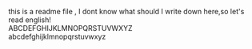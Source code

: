 this is a readme file , I dont know what should I write down here,so let's read english! <br>
ABCDEFGHIJKLMNOPQRSTUVWXYZ <br>
abcdefghijklmnopqrstuvwxyz <br>
